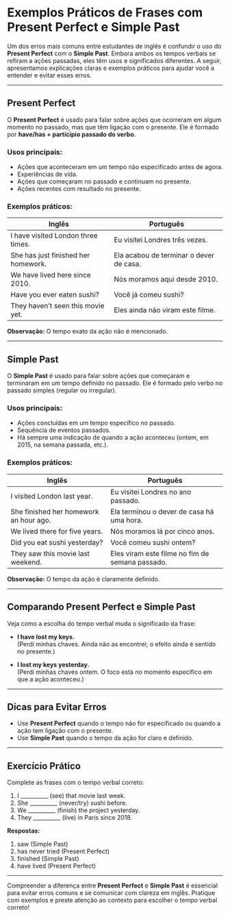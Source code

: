 
# Exemplos Práticos de Frases com Present Perfect e Simple Past

Um dos erros mais comuns entre estudantes de inglês é confundir o uso do **Present Perfect** com o **Simple Past**. Embora ambos os tempos verbais se refiram a ações passadas, eles têm usos e significados diferentes. A seguir, apresentamos explicações claras e exemplos práticos para ajudar você a entender e evitar esses erros.

---

## Present Perfect

O **Present Perfect** é usado para falar sobre ações que ocorreram em algum momento no passado, mas que têm ligação com o presente. Ele é formado por **have/has + particípio passado do verbo**.

### Usos principais:
- Ações que aconteceram em um tempo não especificado antes de agora.
- Experiências de vida.
- Ações que começaram no passado e continuam no presente.
- Ações recentes com resultado no presente.

### Exemplos práticos:

| Inglês                                 | Português                                  |
|-----------------------------------------|--------------------------------------------|
| I have visited London three times.      | Eu visitei Londres três vezes.             |
| She has just finished her homework.     | Ela acabou de terminar o dever de casa.    |
| We have lived here since 2010.          | Nós moramos aqui desde 2010.               |
| Have you ever eaten sushi?              | Você já comeu sushi?                       |
| They haven’t seen this movie yet.       | Eles ainda não viram este filme.           |

**Observação:** O tempo exato da ação não é mencionado.

---

## Simple Past

O **Simple Past** é usado para falar sobre ações que começaram e terminaram em um tempo definido no passado. Ele é formado pelo verbo no passado simples (regular ou irregular).

### Usos principais:
- Ações concluídas em um tempo específico no passado.
- Sequência de eventos passados.
- Há sempre uma indicação de quando a ação aconteceu (ontem, em 2015, na semana passada, etc.).

### Exemplos práticos:

| Inglês                                 | Português                                  |
|-----------------------------------------|--------------------------------------------|
| I visited London last year.             | Eu visitei Londres no ano passado.         |
| She finished her homework an hour ago.  | Ela terminou o dever de casa há uma hora.  |
| We lived there for five years.          | Nós moramos lá por cinco anos.             |
| Did you eat sushi yesterday?            | Você comeu sushi ontem?                    |
| They saw this movie last weekend.       | Eles viram este filme no fim de semana passado. |

**Observação:** O tempo da ação é claramente definido.

---

## Comparando Present Perfect e Simple Past

Veja como a escolha do tempo verbal muda o significado da frase:

- **I have lost my keys.**  
  (Perdi minhas chaves. Ainda não as encontrei; o efeito ainda é sentido no presente.)

- **I lost my keys yesterday.**  
  (Perdi minhas chaves ontem. O foco está no momento específico em que a ação aconteceu.)

---

## Dicas para Evitar Erros

- Use **Present Perfect** quando o tempo não for especificado ou quando a ação tem ligação com o presente.
- Use **Simple Past** quando o tempo da ação for claro e definido.

---

## Exercício Prático

Complete as frases com o tempo verbal correto:

1. I __________ (see) that movie last week.
2. She __________ (never/try) sushi before.
3. We __________ (finish) the project yesterday.
4. They __________ (live) in Paris since 2018.

**Respostas:**
1. saw (Simple Past)
2. has never tried (Present Perfect)
3. finished (Simple Past)
4. have lived (Present Perfect)

---

Compreender a diferença entre **Present Perfect** e **Simple Past** é essencial para evitar erros comuns e se comunicar com clareza em inglês. Pratique com exemplos e preste atenção ao contexto para escolher o tempo verbal correto!
```
